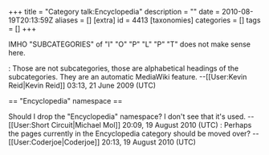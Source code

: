 +++
title = "Category talk:Encyclopedia"
description = ""
date = 2010-08-19T20:13:59Z
aliases = []
[extra]
id = 4413
[taxonomies]
categories = []
tags = []
+++

IMHO "SUBCATEGORIES" of "I" "O" "P" "L" "P" "T" does not make sense here.

: Those are not subcategories, those are alphabetical headings of the subcategories. They are an automatic MediaWiki feature. --[[User:Kevin Reid|Kevin Reid]] 03:13, 21 June 2009 (UTC)

== "Encyclopedia" namespace ==

Should I drop the "Encyclopedia" namespace? I don't see that it's used. --[[User:Short Circuit|Michael Mol]] 20:09, 19 August 2010 (UTC)
: Perhaps the pages currently in the Encyclopedia category should be moved over? --[[User:Coderjoe|Coderjoe]] 20:13, 19 August 2010 (UTC)
